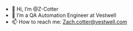 - 👋 Hi, I’m @Z-Cotter
- 👀 I’m a QA Automation Engineer at Vestwell
- 📫 How to reach me: Zach.cotter@vestwell.com
